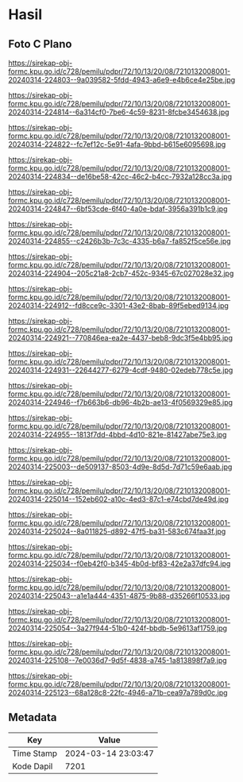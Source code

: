 # Hasil

## Foto C Plano

https://sirekap-obj-formc.kpu.go.id/c728/pemilu/pdpr/72/10/13/20/08/7210132008001-20240314-224803--9a039582-5fdd-4943-a6e9-e4b6ce4e25be.jpg

https://sirekap-obj-formc.kpu.go.id/c728/pemilu/pdpr/72/10/13/20/08/7210132008001-20240314-224814--6a314cf0-7be6-4c59-8231-8fcbe3454638.jpg

https://sirekap-obj-formc.kpu.go.id/c728/pemilu/pdpr/72/10/13/20/08/7210132008001-20240314-224822--fc7ef12c-5e91-4afa-9bbd-b615e6095698.jpg

https://sirekap-obj-formc.kpu.go.id/c728/pemilu/pdpr/72/10/13/20/08/7210132008001-20240314-224834--de16be58-42cc-46c2-b4cc-7932a128cc3a.jpg

https://sirekap-obj-formc.kpu.go.id/c728/pemilu/pdpr/72/10/13/20/08/7210132008001-20240314-224847--6bf53cde-6f40-4a0e-bdaf-3956a391b1c9.jpg

https://sirekap-obj-formc.kpu.go.id/c728/pemilu/pdpr/72/10/13/20/08/7210132008001-20240314-224855--c2426b3b-7c3c-4335-b6a7-fa852f5ce56e.jpg

https://sirekap-obj-formc.kpu.go.id/c728/pemilu/pdpr/72/10/13/20/08/7210132008001-20240314-224904--205c21a8-2cb7-452c-9345-67c027028e32.jpg

https://sirekap-obj-formc.kpu.go.id/c728/pemilu/pdpr/72/10/13/20/08/7210132008001-20240314-224912--fd8cce9c-3301-43e2-8bab-89f5ebed9134.jpg

https://sirekap-obj-formc.kpu.go.id/c728/pemilu/pdpr/72/10/13/20/08/7210132008001-20240314-224921--770846ea-ea2e-4437-beb8-9dc3f5e4bb95.jpg

https://sirekap-obj-formc.kpu.go.id/c728/pemilu/pdpr/72/10/13/20/08/7210132008001-20240314-224931--22644277-6279-4cdf-9480-02edeb778c5e.jpg

https://sirekap-obj-formc.kpu.go.id/c728/pemilu/pdpr/72/10/13/20/08/7210132008001-20240314-224946--f7b663b6-db96-4b2b-ae13-4f0569329e85.jpg

https://sirekap-obj-formc.kpu.go.id/c728/pemilu/pdpr/72/10/13/20/08/7210132008001-20240314-224955--1813f7dd-4bbd-4d10-821e-81427abe75e3.jpg

https://sirekap-obj-formc.kpu.go.id/c728/pemilu/pdpr/72/10/13/20/08/7210132008001-20240314-225003--de509137-8503-4d9e-8d5d-7d71c59e6aab.jpg

https://sirekap-obj-formc.kpu.go.id/c728/pemilu/pdpr/72/10/13/20/08/7210132008001-20240314-225014--152eb602-a10c-4ed3-87c1-e74cbd7de49d.jpg

https://sirekap-obj-formc.kpu.go.id/c728/pemilu/pdpr/72/10/13/20/08/7210132008001-20240314-225024--8a011825-d892-47f5-ba31-583c674faa3f.jpg

https://sirekap-obj-formc.kpu.go.id/c728/pemilu/pdpr/72/10/13/20/08/7210132008001-20240314-225034--f0eb42f0-b345-4b0d-bf83-42e2a37dfc94.jpg

https://sirekap-obj-formc.kpu.go.id/c728/pemilu/pdpr/72/10/13/20/08/7210132008001-20240314-225043--a1e1a444-4351-4875-9b88-d35266f10533.jpg

https://sirekap-obj-formc.kpu.go.id/c728/pemilu/pdpr/72/10/13/20/08/7210132008001-20240314-225054--3a27f944-51b0-424f-bbdb-5e9613af1759.jpg

https://sirekap-obj-formc.kpu.go.id/c728/pemilu/pdpr/72/10/13/20/08/7210132008001-20240314-225108--7e0036d7-9d5f-4838-a745-1a813898f7a9.jpg

https://sirekap-obj-formc.kpu.go.id/c728/pemilu/pdpr/72/10/13/20/08/7210132008001-20240314-225123--68a128c8-22fc-4946-a71b-cea97a789d0c.jpg


## Metadata

| Key        | Value               |
| ---------- | ------------------- |
| Time Stamp | 2024-03-14 23:03:47 |
| Kode Dapil | 7201                |



